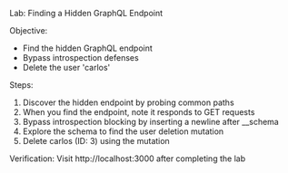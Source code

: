 Lab: Finding a Hidden GraphQL Endpoint

Objective:

- Find the hidden GraphQL endpoint
- Bypass introspection defenses
- Delete the user 'carlos'

Steps:

1. Discover the hidden endpoint by probing common paths
2. When you find the endpoint, note it responds to GET requests
3. Bypass introspection blocking by inserting a newline after \_\_schema
4. Explore the schema to find the user deletion mutation
5. Delete carlos (ID: 3) using the mutation

Verification:
Visit http://localhost:3000 after completing the lab
